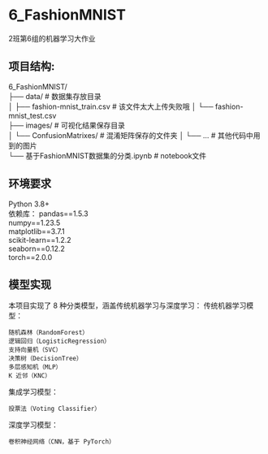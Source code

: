 # 6_FashionMNIST
2班第6组的机器学习大作业
## 项目结构:
6_FashionMNIST/  
├── data/                  # 数据集存放目录  
│   ├── fashion-mnist_train.csv  # 该文件太大上传失败哦
│   └── fashion-mnist_test.csv  
├── images/                # 可视化结果保存目录  
│   └── ConfusionMatrixes/ # 混淆矩阵保存的文件夹
│   └── ...                # 其他代码中用到的图片  
└── 基于FashionMNIST数据集的分类.ipynb        # notebook文件 

## 环境要求
Python 3.8+  
依赖库：
pandas==1.5.3  
numpy==1.23.5  
matplotlib==3.7.1  
scikit-learn==1.2.2  
seaborn==0.12.2  
torch==2.0.0  

## 模型实现
本项目实现了 8 种分类模型，涵盖传统机器学习与深度学习：
传统机器学习模型：
    
    随机森林（RandomForest）
    逻辑回归（LogisticRegression）
    支持向量机（SVC）
    决策树（DecisionTree）
    多层感知机（MLP）
    K 近邻（KNC）
集成学习模型：
    
    投票法（Voting Classifier）
深度学习模型：
    
    卷积神经网络（CNN，基于 PyTorch）
